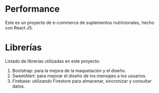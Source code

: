 # Performance

Este es un proyecto de e-commerce de suplementos nutricionales, hecho con React JS.

# Librerías

Listado de librerías utilizadas en este proyecto:

1. Bootstrap: para la mejora de la maquetación y el diseño.
2. SweetAlert: para mejorar el diseño de los mensajes a los usuarios.
3. Firebase: utilizando Firestore para almacenar, sincronizar y consultar datos.